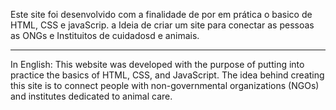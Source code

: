 Este site foi desenvolvido com a finalidade de por em prática o basico de HTML, CSS e javaScrip.
a Ideia de criar um site para conectar as pessoas as ONGs e Instituitos de cuidadosd e animais.
******************************************************************************************************************************************
In English: This website was developed with the purpose of putting into practice the basics of HTML, CSS, and JavaScript. 
The idea behind creating this site is to connect people with non-governmental organizations (NGOs) and institutes dedicated to animal care.
